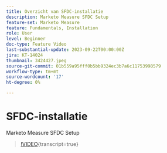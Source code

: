 ```yaml
---
title: Overzicht van SFDC-installatie
description: Marketo Measure SFDC Setup
feature-set: Marketo Measure
feature: Fundamentals, Installation
role: User
level: Beginner
doc-type: Feature Video
last-substantial-update: 2023-09-22T00:00:00Z
jira: KT-14024
thumbnail: 3424427.jpeg
source-git-commit: 01b559a95fff0b5bb9324ec3b7a6c11753998579
workflow-type: tm+mt
source-wordcount: '17'
ht-degree: 0%

---
```



# SFDC-installatie

Marketo Measure SFDC Setup

>[!VIDEO](https://video.tv.adobe.com/v/3424427/?learn=on){transcript=true}
